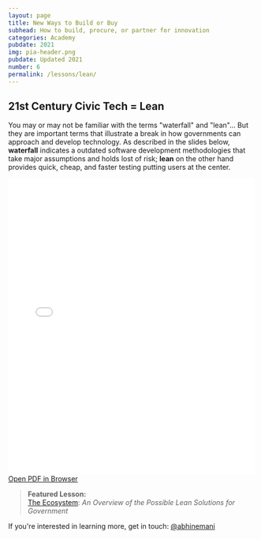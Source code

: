 ```yaml
---
layout: page
title: New Ways to Build or Buy
subhead: How to build, procure, or partner for innovation
categories: Academy
pubdate: 2021
img: pia-header.png
pubdate: Updated 2021
number: 6
permalink: /lessons/lean/
---
```

## 21st Century Civic Tech = Lean

You may or may not be familiar with the terms "waterfall" and "lean"... But they are important terms that illustrate a break in how governments can approach and develop technology. As described in the slides below, **waterfall** indicates a  outdated software development methodologies that take major assumptions and holds lost of risk; **lean** on the other hand provides quick, cheap, and faster testing putting users at the center. 

<div class="container-iframe">
<iframe id="pdf-js-viewer" src="{{site.url}}/decks/web/viewer.html?file={{site.url}}/decks/lectures/CAPP4.pdf" title="webviewer" frameborder="0" width="500" height="600" class="responsive-iframe"></iframe>
</div>
<a href="{{site.url}}/decks/web/viewer.html?file={{site.url}}/decks/lectures/CAPP4.pdf">Open PDF in Browser</a>

> **Featured Lesson:**<br />[The Ecosystem](https://abhinemani.com/essays/2021/02/10/Dashboards/): *An Overview of the Possible Lean Solutions for Government*

If you're interested in learning more, get in touch: <a href="https://twitter.com/@abhinemani" target="_blank">@abhinemani</a>
